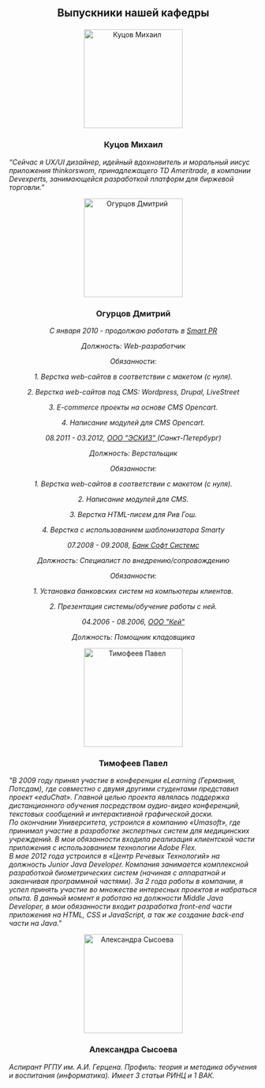 <h2> <p align="center">  Выпускники нашей кафедры </h2> </p>

<p align="center"> <img alt="Куцов Михаил" src ="https://ict.herzen.spb.ru/user/themes/bootstrap/images/grad/Kuzov.png" width="200"></p>

<h3><p align="center">  Куцов Михаил</p></h3>

*“Сейчас я UX/UI дизайнер, идейный вдохновитель и моральный иисус приложения thinkorswom, принадлежащего TD Ameritrade, в компании Devexperts, занимающейся разработкой платформ для биржевой торговли.”*

<p align="center"> <img alt="Огурцов Дмитрий" src ="https://ict.herzen.spb.ru/user/themes/bootstrap/images/grad/Ogurzov.png" width="200"></p>

<h3><p align="center">  Огурцов Дмитрий</p></h3>


<p align='center'><em>C января 2010 - продолжаю работать в  <a href="http://s-pr.su">Smart PR </a></p>
<p align='center'>Должность: Web-разработчик</p>
<p align='center'>Обязанности:</p>
<p align='center'><p align='center'><p align='center'><p align='center'>1. Верстка web-сайтов в соответствии с макетом (с нуля). </p>
<p align='center'><p align='center'><p align='center'>2. Верстка web-сайтов под CMS: Wordpress, Drupal, LiveStreet </p>
<p align='center'><p align='center'>3. E-commerce проекты на основе CMS Opencart. </p>
<p align='center'>4. Написание модулей для CMS Opencart.</em> </p>



<p align='center'><p align='center'><p align='center'><p align='center'><em>08.2011 - 03.2012, <a href=http://eskizspb.ru> ООО "ЭСКИЗ" </a> (Санкт-Петербург) </p>
<p align='center'><p align='center'><p align='center'>Должность: Верстальщик</p>
<p align='center'><p align='center'>Обязанности: </p>
<p align='center'>1. Верстка web-сайтов в соответствии с макетом (с нуля). </p>
<p align='center'>2. Написание модулей для CMS. </p>
<p align='center'>3. Верстка HTML-писем для Рив Гош. </p>
<p align='center'>4. Верстка с использованием шаблонизатора Smarty</em></p>



<p align='center'><em>07.2008 - 09.2008, <a href=http://bssys.com> Банк Софт Системс </a> </p>
<p align='center'>Должность: Специалист по внедрению/сопровождению </p>
<p align='center'>Обязанности: </p>
<p align='center'>1. Установка банковских систем на компьютеры клиентов. </p>
<p align='center'>2. Презентация системы/обучение работы с ней. </em></p>


<p align='center'><em>04.2006 - 08.2006, <a href=http://key.ru>ООО "Кей"</a> 
<p align='center'>Должность: Помощник кладовщика </em></p>

<p align="center"> <img alt="Тимофеев Павел" src ="https://ict.herzen.spb.ru/user/themes/bootstrap/images/grad/Timofeev.png" width="200"></p>

<h3><p align="center">  Тимофеев Павел </p></h3>

*"В 2009 году принял участие в конференции eLearning (Германия, Потсдам), где совместно с двумя другими студентами представил проект «eduChat». Главной целью проекта являлась поддержка дистанционного обучения посредством аудио-видео конференций, текстовых сообщений и интерактивной графической доски.  
По окончании Университета, устроился в компанию «Umasoft», где принимал участие в разработке экспертных систем для медицинских учреждений. В мои обязанности входила реализация клиентской части приложения с использованием технологии Adobe Flex.  
В мае 2012 года устроился в «Центр Речевых Технологий» на должность Junior Java Developer. Компания занимается комплексной разработкой биометрических систем (начиная с аппаратной и заканчивая программной частями). За 2 года работы в компании, я успел принять участие во множестве интересных проектов и набраться опыта. В данный момент я работаю на должности Middle Java Developer, в мои обязанности входит разработка front-end части приложения на HTML, CSS и JavaScript, а так же создание back-end части на Java."*

<p align="center"> <img alt="Александра Сысоева" src ="https://ict.herzen.spb.ru/user/themes/bootstrap/images/grad/alex.s.png" width="200"></p>

<h3><p align="center">  Александра Сысоева</p></h3>
<em>Аспирант РГПУ им. А.И. Герцена. Профиль: теория и методика обучения и воспитания (информатика). Имеет 3 статьи РИНЦ и 1 ВАК.</em>
